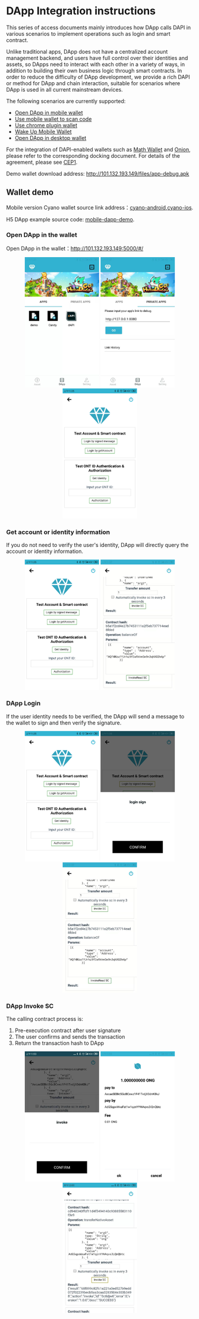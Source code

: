 
# DApp Integration instructions

This series of access documents mainly introduces how DApp calls DAPI in various scenarios to implement operations such as login and smart contract.

Unlike traditional apps, DApp does not have a centralized account management backend, and users have full control over their identities and assets, so DApps need to interact with each other in a variety of ways, in addition to building their own business logic through smart contracts. In order to reduce the difficulty of DApp development, we provide a rich DAPI or method for DApp and chain interaction, suitable for scenarios where DApp is used in all current mainstream devices.

The following scenarios are currently supported:

- [Open DApp in mobile wallet](https://dev-docs.ont.io/#/docs-en/dApp-Integration/01-DAppDocking-Wallet-Opens-DApp)
- [Use mobile wallet to scan code](https://dev-docs.ont.io/#/docs-en/dApp-Integration/02-DAppDocking-QRcode)
- [Use chrome plugin wallet](https://dev-docs.ont.io/#/docs-en/dApp-Integration/03-DAppDocking-use-chrome-extension-wallet)
- [Wake Up Mobile Wallet](https://dev-docs.ont.io/#/docs-en/dApp-Integration/06-DAppDocking-Wake-up)
- [Open DApp in desktop wallet](https://dev-docs.ont.io/#/docs-en/dApp-Integration/07-DAppDocking-use-desktop-wallet)


For the integration of DAPI-enabled wallets such as [Math Wallet](http://www.mathwallet.org/en/) and [Onion](http://onion.fun/), please refer to the corresponding docking document. For details of the agreement, please see [CEP1](https://github.com/ontio-cyano/CEPs/blob/master/CEPS/CEP1.mediawiki).

Demo wallet download address: http://101.132.193.149/files/app-debug.apk

## Wallet demo

Mobile version Cyano wallet source link address：[cyano-android](https://github.com/ontio-cyano/cyano-android),[cyano-ios](https://github.com/ontio-cyano/cyano-ios).

H5 DApp example source code: [mobile-dapp-demo](https://github.com/ontio-cyano/mobile-dapp-demo).


### Open DApp in the wallet

Open DApp in the wallet：http://101.132.193.149:5000/#/

<div align="center">
  <img src="https://raw.githubusercontent.com/ontio-cyano/integration-docs/master/images/ios/01-dapps.jpg" height="350" width="200">
  <img src="https://raw.githubusercontent.com/ontio-cyano/integration-docs/master/images/ios/01-private-dapp.jpg" height="350" width="200">
  <img src="https://raw.githubusercontent.com/ontio-cyano/integration-docs/master/images/ios/01-open-dapp.png" height="350" width="200">
</div>

### Get account or identity information

If you do not need to verify the user's identity, DApp will directly query the account or identity information.

<div align="center">
  <img src="https://raw.githubusercontent.com/ontio-cyano/integration-docs/master/images/ios/01-open-dapp.png" height="350" width="200">
  <img src="https://raw.githubusercontent.com/ontio-cyano/integration-docs/master/images/ios/02-getAccount.jpg" height="350" width="200">
</div>

### DApp Login

If the user identity needs to be verified, the DApp will send a message to the wallet to sign and then verify the signature.

<div align="center">
  <img src="https://raw.githubusercontent.com/ontio-cyano/integration-docs/master/images/ios/01-open-dapp.png" height="350" width="200">
  <img src="https://raw.githubusercontent.com/ontio-cyano/integration-docs/master/images/ios/03-login-pwd.png" height="350" width="200">
  <img src="https://raw.githubusercontent.com/ontio-cyano/integration-docs/master/images/ios/04-logined.jpg" height="350" width="200">
</div>

### DApp Invoke SC

The calling contract process is:

1. Pre-execution contract after user signature
2. The user confirms and sends the transaction
3. Return the transaction hash to DApp

<div align="center">
  <img src="https://raw.githubusercontent.com/ontio-cyano/integration-docs/master/images/ios/input-password.jpg" height="350" width="200">
  <img src="https://raw.githubusercontent.com/ontio-cyano/integration-docs/master/images/ios/05-pre-exec-result.png" height="350" width="200">
  <img src="https://raw.githubusercontent.com/ontio-cyano/integration-docs/master/images/ios/06-dapp-recv-txhash.jpg" height="350" width="200">
</div>
